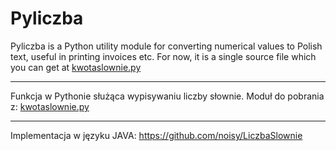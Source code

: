 Pyliczba
========

Pyliczba is a Python utility module for converting numerical values to
Polish text, useful in printing invoices etc. For now, it is a single source
file which you can get at
[kwotaslownie.py](https://github.com/sq6jnx/pyliczba/raw/master/kwotaslownie.py)

- - -

Funkcja w Pythonie służąca wypisywaniu liczby słownie. Moduł do pobrania z:
[kwotaslownie.py](https://github.com/sq6jnx/pyliczba/raw/master/kwotaslownie.py)

- - -

Implementacja w języku JAVA: https://github.com/noisy/LiczbaSlownie
